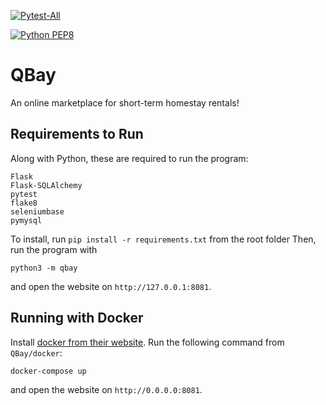 [![Pytest-All](https://github.com/kanchshres/C327-Group-12/actions/workflows/pytest-all.yml/badge.svg?branch=main)](https://github.com/kanchshres/C327-Group-12/actions/workflows/pytest-all.yml)

[![Python PEP8](https://github.com/kanchshres/C327-Group-12/actions/workflows/style_checker.yml/badge.svg?branch=main)](https://github.com/kanchshres/C327-Group-12/actions/workflows/style_checker.yml)

# QBay

An online marketplace for short-term homestay rentals!

## Requirements to Run
Along with Python, these are required to run the program:
```
Flask
Flask-SQLAlchemy
pytest
flake8
seleniumbase
pymysql
```
To install, run `pip install -r requirements.txt` from the root folder
Then, run the program with
```
python3 -m qbay
```
and open the website on `http://127.0.0.1:8081`.

## Running with Docker

Install [docker from their website](https://docs.docker.com/get-docker/). Run the following command from `QBay/docker`:
```
docker-compose up
```
and open the website on `http://0.0.0.0:8081`.


